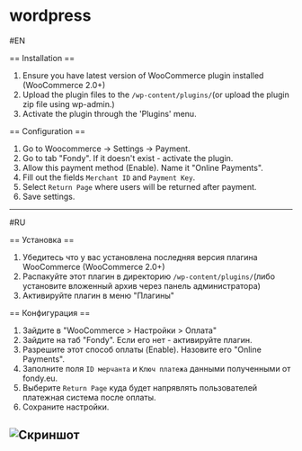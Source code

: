 wordpress
=========

#EN

== Installation ==

1. Ensure you have latest version of WooCommerce plugin installed (WooCommerce 2.0+)
2. Upload the plugin files to the `/wp-content/plugins/`(or upload the plugin zip file using wp-admin.)
3. Activate the plugin through the 'Plugins' menu.

== Configuration ==

1. Go to Woocommerce -> Settings -> Payment.
2. Go to tab "Fondy". If it doesn't exist - activate the plugin.
3. Allow this payment method (Enable). Name it "Online Payments".
4. Fill out the fields `Merchant ID` and `Payment Key`.
5. Select `Return Page` where users will be returned after payment.
6. Save settings.

---------

#RU

== Установка ==

1. Убедитесь что у вас установлена последняя версия плагина WooCommerce (WooCommerce 2.0+)
2. Распакуйте этот плагин в директорию `/wp-content/plugins/`(либо установите вложенный архив через панель администратора)
3. Активируйте плагин в меню "Плагины"


== Конфигурация ==

1. Зайдите в "WooCommerce > Настройки > Оплата"
2. Зайдите на таб "Fondy". Если его нет - активируйте плагин.
3. Разрешите этот способ оплаты (Enable). Назовите его "Online Payments".
4. Заполните поля `ID мерчанта` и `Ключ платежа` данными полученными от fondy.eu.
5. Выберите `Return Page` куда будет напрявлять пользователей платежная система после оплаты.
6. Сохраните настройки.


![Скриншот][1]
----

[1]: https://raw.githubusercontent.com/cloudipsp/wordpress/master/woocommerce/settings1.png
